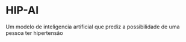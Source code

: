 # HIP-AI
 Um modelo de inteligencia artificial que prediz a possibilidade de uma pessoa ter hipertensão
